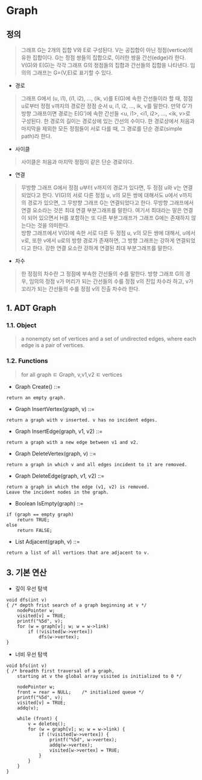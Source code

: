 # Graph

## 정의
> 그래프 G는 2개의 집합 V와 E로 구성된다. V는 공집합이 아닌 정점(vertice)의 유한 집합이다. G는 정점 쌍들의 집합으로, 이러한 쌍을 간선(edge)라 한다. V(G)와 E(G)는 각각 그래프 G의 정점들의 집합과 간선들의 집합을 나타낸다. 임의의 그래프는 G=(V,E)로 표기할 수 있다.

* 경로
> 그래프 G에서 (u, i1), (i1, i2), ..., (ik, v)를 E(G)에 속한 간선들이라 할 때, 정점 u로부터 정점 v까지의 경로란 정점 순서 u, i1, i2, ..., ik, v를 말한다. 만약 G'가 방향 그래프이면 경로는 E(G')에 속한 간선들 <u, i1>, <i1, i2>, ..., <ik, v>로 구성된다. 한 경로의 길이는 경로상에 있는 간선의 수이다. 한 경로상에서 처음과 마지막을 제외한 모든 정점들이 서로 다를 때, 그 경로를 단순 경로(simple path)라 한다.

* 사이클
> 사이클은 처음과 마지막 정점이 같은 단순 경로이다.

* 연결
> 무방향 그래프 G에서 정점 u부터 v까지의 경로가 있다면, 두 정점 u와 v는 연결되었다고 한다. V(G)의 서로 다른 정점 u, v의 모든 쌍에 대해서도 u에서 v까지의 경로가 있으면, 그 무방향 그래프 G는 연결되었다고 한다. 무방향 그래프에서 연결 요소라는 것은 최대 연결 부분그래프를 말한다. 여기서 최대라는 말은 연결이 되어 있으면서 H를 포함하는 또 다른 부분그래프가 그래프 G에는 존재하지 않는다는 것을 의미한다.  
방향 그래프에서 V(G)에 속한 서로 다른 두 정점 u, v의 모든 쌍에 대해서, u에서 v로, 또한 v에서 u로의 방향 경로가 존재하면, 그 방향 그래프는 강하게 연결되었다고 한다. 강한 연결 요소란 강하게 연결된 최대 부분그래프를 말한다.

* 차수
> 한 정점의 차수란 그 정점에 부속한 간선들의 수를 말한다. 방향 그래프 G의 경우, 임의의 정점 v가 머리가 되는 간선들의 수를 정점 v의 진입 차수라 하고, v가 꼬리가 되는 간선들의 수를 정점 v의 진출 차수라 한다.

## 1. ADT Graph
### 1.1. Object
> a nonempty set of vertices and a set of undirected edges, where each edge is a pair of vertices.

### 1.2. Functions
> for all graph ㅌ Graph, v,v1,v2 ㅌ vertices

* Graph Create() ::=
```
return an empty graph.
```

* Graph InsertVertex(graph, v) ::=
```
return a graph with v inserted. v has no incident edges.
```

* Graph InsertEdge(graph, v1, v2) ::=
```
return a graph with a new edge between v1 and v2.
```

* Graph DeleteVertex(graph, v) ::=
```
return a graph in which v and all edges incident to it are removed.
```

* Graph DeleteEdge(graph, v1, v2) ::=
```
return a graph in which the edge (v1, v2) is removed.
Leave the incident nodes in the graph.
```

* Boolean IsEmpty(graph) ::=
```
if (graph == empty graph)
    return TRUE;
else
    return FALSE;
```

* List Adjacent(graph, v) ::=
```
return a list of all vertices that are adjacent to v.
```

## 3. 기본 연산

* 깊이 우선 탐색
```
void dfs(int v)
{ /* depth frist search of a graph beginning at v */
    nodePointer w;
    visited[v] = TRUE;
    printf("%5d", v);
    for (w = graph[v]; w; w = w->link)
        if (!visited[w->vertex])
            dfs(w->vertex);
}
```

* 너비 우선 탐색
```
void bfs(int v)
{ /* breadth first traversal of a graph,
    starting at v the global array visited is initialized to 0 */

    nodePointer w;
    front = rear = NULL;    /* initialized queue */
    printf("%5d", v);
    visited[v] = TRUE;
    addq(v);

    while (front) {
        v = deleteq();
        for (w = graph[v]; w; w = w->link) {
            if (!visited[w->vertex]) {
                printf("%5d", w->vertex);
                addq(w->vertex);
                visited[w->vertex] = TRUE;
            }
        }
    }
}
```
